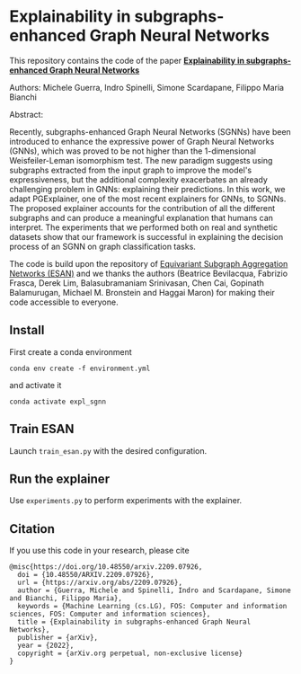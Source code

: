 # Explainability in subgraphs-enhanced Graph Neural Networks

This repository contains the code of the paper
**[Explainability in subgraphs-enhanced Graph Neural Networks](https://arxiv.org/abs/2209.07926)**

Authors: Michele Guerra, Indro Spinelli, Simone Scardapane, Filippo Maria Bianchi

Abstract:

Recently, subgraphs-enhanced Graph Neural Networks (SGNNs) have been introduced to enhance the expressive power of Graph Neural Networks (GNNs), which was proved to be not higher than the 1-dimensional Weisfeiler-Leman isomorphism test. The new paradigm suggests using subgraphs extracted from the input graph to improve the model's expressiveness, but the additional complexity exacerbates an already challenging problem in GNNs: explaining their predictions. In this work, we adapt PGExplainer, one of the most recent explainers for GNNs, to SGNNs. The proposed explainer accounts for the contribution of all the different subgraphs and can produce a meaningful explanation that humans can interpret. The experiments that we performed both on real and synthetic datasets show that our framework is successful in explaining the decision process of an SGNN on graph classification tasks.

The code is build upon the repository of [Equivariant Subgraph Aggregation Networks (ESAN)](https://github.com/beabevi/ESAN) and we thanks the authors (Beatrice Bevilacqua, Fabrizio Frasca, Derek Lim, Balasubramaniam Srinivasan, Chen Cai, Gopinath Balamurugan, Michael M. Bronstein and Haggai Maron) for making their code accessible to everyone.

## Install

First create a conda environment
```
conda env create -f environment.yml
```
and activate it
```
conda activate expl_sgnn
```

## Train ESAN

Launch `train_esan.py` with the desired configuration.

## Run the explainer

Use `experiments.py` to perform experiments with the explainer.


## Citation

If you use this code in your research, please cite

```
@misc{https://doi.org/10.48550/arxiv.2209.07926,
  doi = {10.48550/ARXIV.2209.07926},
  url = {https://arxiv.org/abs/2209.07926},
  author = {Guerra, Michele and Spinelli, Indro and Scardapane, Simone and Bianchi, Filippo Maria},
  keywords = {Machine Learning (cs.LG), FOS: Computer and information sciences, FOS: Computer and information sciences},
  title = {Explainability in subgraphs-enhanced Graph Neural Networks},
  publisher = {arXiv},
  year = {2022},
  copyright = {arXiv.org perpetual, non-exclusive license}
}
```
